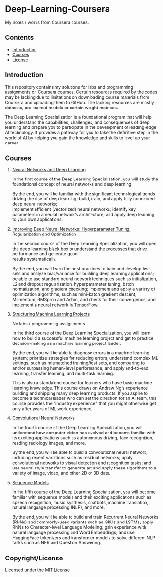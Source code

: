 # Deep-Learning-Coursera
My notes / works from Coursera courses.

## Contents
* [Introduction](https://github.com/chandlerbing65nm/Deep-Learning-Coursera#Introduction)
* [Courses](https://github.com/chandlerbing65nm/Deep-Learning-Coursera#Courses)
* [License](https://github.com/chandlerbing65nm/Deep-Learning-Coursera#Copyright/License)

## Introduction
This repository contains my solutions for labs and programming assignments on Coursera courses. Certain resources required by the codes may be lacking due to limitations on downloading course materials from Coursera and uploading them to GitHub. The lacking resources are mostly datasets, pre-trained models or certain weight matrices.

The Deep Learning Specialization is a foundational program that will help you understand the capabilities, challenges, and consequences of deep learning and prepare you to participate in the development of leading-edge AI technology. It provides a pathway for you to take the definitive step in the world of AI by helping you gain the knowledge and skills to level up your career.

## Courses
1. [Neural Networks and Deep Learning](https://github.com/chandlerbing65nm/Deep-Learning-Coursera/tree/main/Deep%20Learning%20and%20Neural%20Networks)

      In the first course of the Deep Learning Specialization, you will study the foundational concept of neural networks and deep learning. 

      By the end, you will be familiar with the significant technological trends driving the rise of deep learning; build, train, and apply fully connected deep neural networks;   
      implement efficient (vectorized) neural networks; identify key parameters in a neural network’s architecture; and apply deep learning to your own applications.
      
2. [Improving Deep Neural Networks: Hyperparameter Tuning, Regularization and Optimization](https://github.com/chandlerbing65nm/Deep-Learning-Coursera/tree/main/Improving%20Deep%20Neural%20Networks%20Hyperparameter%20Tuning%2C%20Regularization%20and%20Optimization)

      In the second course of the Deep Learning Specialization, you will open the deep learning black box to understand the processes that drive performance and generate good    
      results systematically. 

      By the end, you will learn the best practices to train and develop test sets and analyze bias/variance for building deep learning applications; be able to use standard 
      neural network techniques such as initialization, L2 and dropout regularization, hyperparameter tuning, batch normalization, and gradient checking; implement and apply a 
      variety of optimization algorithms, such as mini-batch gradient descent, Momentum, RMSprop and Adam, and check for their convergence; and implement a neural network in 
      TensorFlow.

3. [Structuring Machine Learning Projects](https://github.com/chandlerbing65nm/Deep-Learning-Coursera#Courses)

      No labs / programming assignments.
      
      In the third course of the Deep Learning Specialization, you will learn how to build a successful machine learning project and get to practice decision-making as a machine 
      learning project leader. 

      By the end, you will be able to diagnose errors in a machine learning system; prioritize strategies for reducing errors; understand complex ML settings, such as mismatched 
      training/test sets, and comparing to and/or surpassing human-level performance; and apply end-to-end learning, transfer learning, and multi-task learning.

      This is also a standalone course for learners who have basic machine learning knowledge. This course draws on Andrew Ng’s experience building and shipping many deep 
      learning products. If you aspire to become a technical leader who can set the direction for an AI team, this course provides the "industry experience" that you might 
      otherwise get only after years of ML work experience.
      
4. [Convolutional Neural Networks](https://github.com/chandlerbing65nm/Deep-Learning-Coursera/tree/main/Convolutional%20Neural%20Networks)

      In the fourth course of the Deep Learning Specialization, you will understand how computer vision has evolved and become familiar with its exciting applications such as 
      autonomous driving, face recognition, reading radiology images, and more.

      By the end, you will be able to build a convolutional neural network, including recent variations such as residual networks; apply convolutional networks to visual 
      detection and recognition tasks; and use neural style transfer to generate art and apply these algorithms to a variety of image, video, and other 2D or 3D data. 
      
5. [Sequence Models](https://github.com/chandlerbing65nm/Deep-Learning-Coursera/tree/main/Sequence%20Models)

      In the fifth course of the Deep Learning Specialization, you will become familiar with sequence models and their exciting applications such as speech recognition, music 
      synthesis, chatbots, machine translation, natural language processing (NLP), and more. 

      By the end, you will be able to build and train Recurrent Neural Networks (RNNs) and commonly-used variants such as GRUs and LSTMs; apply RNNs to Character-level Language 
      Modeling; gain experience with natural language processing and Word Embeddings; and use HuggingFace tokenizers and transformer models to solve different NLP tasks such as 
      NER and Question Answering.
       
## Copyright/License
Licensed under the [MIT License](https://github.com/chandlerbing65nm/Deep-Learning-Coursera/blob/main/LICENSE)

